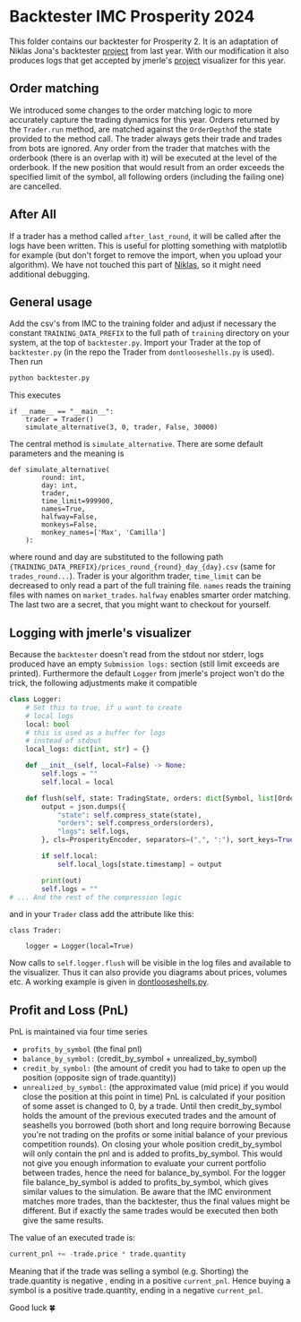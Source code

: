 # Backtester IMC Prosperity 2024

This folder contains our backtester for Prosperity 2. It is an adaptation of Niklas Jona's backtester [project](https://github.com/n-0/backtest-imc-prosperity-2023) from last year. With our modification it also produces logs that get accepted by jmerle's [project](https://github.com/jmerle/imc-prosperity-2-visualizer) visualizer for this year.

## Order matching
We introduced some changes to the order matching logic to more accurately capture the trading dynamics for this year. Orders returned by the `Trader.run` method, are matched against the `OrderDepth`of the state provided to the method call. The trader always gets their trade and trades from bots are ignored. Any order from the trader that matches with the orderbook (there is an overlap with it) will be executed at the level of the orderbook. If the new position that would result from an order exceeds the specified limit of the symbol, all following orders (including the failing one)
are cancelled.

## After All
If a trader has a method called `after_last_round`, it will be called after the logs have been written.
This is useful for plotting something with matplotlib for example (but don't forget to remove the import,
when you upload your algorithm). We have not touched this part of [Niklas](https://github.com/n-0/backtest-imc-prosperity-2023), so it might need additional debugging.

## General usage
Add the csv's from IMC to the training folder and adjust if necessary the constant `TRAINING_DATA_PREFIX`
to the full path of `training` directory on your system, at the top of `backtester.py`.
Import your Trader at the top of `backtester.py` (in the repo the Trader from `dontlooseshells.py` is used).
Then run
```bash
python backtester.py
```
This executes
```
if __name__ == "__main__":
    trader = Trader()
    simulate_alternative(3, 0, trader, False, 30000)
```
The central method is `simulate_alternative`. There are some default parameters
and the meaning is
```
def simulate_alternative(
        round: int, 
        day: int, 
        trader, 
        time_limit=999900, 
        names=True, 
        halfway=False,
        monkeys=False,
        monkey_names=['Max', 'Camilla']
    ):
```
where round and day are substituted to the following path `{TRAINING_DATA_PREFIX}/prices_round_{round}_day_{day}.csv` (same for `trades_round...`).
Trader is your algorithm trader, `time_limit` can be decreased to only read a part of the full training file. `names` reads the training files with names on `market_trades`. `halfway` enables smarter order matching. The last two are a secret, that you might want to checkout for yourself.

## Logging with jmerle's visualizer
Because the `backtester` doesn't read from the stdout nor stderr, logs produced have an empty `Submission logs:` section (still limit exceeds are printed).
Furthermore the default `Logger` from jmerle's project won't do the trick, the following adjustments make it compatible

```python
class Logger:
    # Set this to true, if u want to create
    # local logs
    local: bool 
    # this is used as a buffer for logs
    # instead of stdout
    local_logs: dict[int, str] = {}

    def __init__(self, local=False) -> None:
        self.logs = ""
        self.local = local

    def flush(self, state: TradingState, orders: dict[Symbol, list[Order]]) -> None:
        output = json.dumps({
            "state": self.compress_state(state),
            "orders": self.compress_orders(orders),
            "logs": self.logs,
        }, cls=ProsperityEncoder, separators=(",", ":"), sort_keys=True))

        if self.local:
            self.local_logs[state.timestamp] = output

        print(out)
        self.logs = ""
# ... And the rest of the compression logic
```

and in your `Trader` class add the attribute like this:
```
class Trader:

    logger = Logger(local=True)
```
Now calls to `self.logger.flush` will be visible in the log files and available to the visualizer.
Thus it can also provide you diagrams about prices, volumes etc.
A working example is given in [dontlooseshells.py](./dontlooseshells.py).


## Profit and Loss (PnL)
PnL is maintained via four time series
 
* `profits_by_symbol` (the final pnl)
* `balance_by_symbol:` (credit_by_symbol + unrealized_by_symbol) 
* `credit_by_symbol:` (the amount of credit you had to take to open up the position (opposite sign of trade.quantity))
* `unrealized_by_symbol:` (the approximated value (mid price) if you would close the position at this point in time) 
PnL is calculated if your position of some asset is changed to 0, by a trade. Until then credit_by_symbol holds
the amount of the previous executed trades and the amount of seashells you borrowed (both short and long require borrowing Because
you're not trading on the profits or some initial balance of your previous competition rounds). On closing your whole position credit_by_symbol
will only contain the pnl and is added to profits_by_symbol. This would not give you enough information to evaluate your current portfolio between trades, hence 
the need for balance_by_symbol. For the logger file balance_by_symbol is added to profits_by_symbol, which gives similar values to the simulation. 
Be aware that the IMC environment matches more trades, than the backtester, thus the final values might be different. But if exactly the same trades
would be executed then both give the same results.


The value of an executed trade is:
```python
current_pnl += -trade.price * trade.quantity
```
Meaning that if the trade was selling a symbol (e.g. Shorting) the trade.quantity is negative ,
ending in a positive `current_pnl`. Hence buying a symbol is a positive trade.quantity, ending in a negative `current_pnl`.


Good luck 🍀
